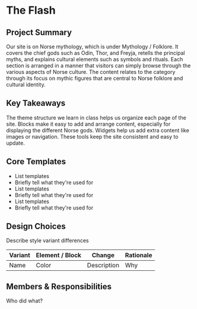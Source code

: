 # The Flash

## Project Summary

Our site is on Norse mythology, which is under Mythology / Folklore. It covers the chief gods such as Odin, Thor, and Freyja, retells the principal myths, and explains cultural elements such as symbols and rituals. Each section is arranged in a manner that visitors can simply browse through the various aspects of Norse culture. The content relates to the category through its focus on mythic figures that are central to Norse folklore and cultural identity.

## Key Takeaways
The theme structure we learn in class helps us organize each page of the site. Blocks make it easy to add and arrange content, especially for displaying the different Norse gods. Widgets help us add extra content like images or navigation. These tools keep the site consistent and easy to update.


## Core Templates

  - List templates
  - Briefly tell what they're used for
  - List templates
  - Briefly tell what they're used for
  - List templates
  - Briefly tell what they're used for

## Design Choices

Describe style variant differences

| Variant | Element / Block | Change          | Rationale          |
| ------- | --------------- | --------------- | ------------------ |
| Name    | Color           | Description     | Why                |

## Members & Responsibilities

Who did what?